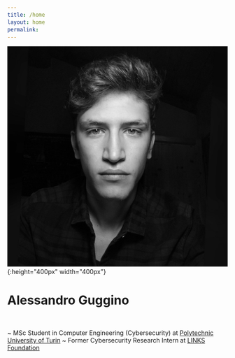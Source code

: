 ```yaml
---
title: /home
layout: home
permalink: 
---
```


![AG](/media/agbn.JPG){:height="400px" width="400px"}

# Alessandro Guggino

<br>

~ MSc Student in Computer Engineering (Cybersecurity) 
  at <a href="https://www.polito.it" target="_blank">Polytechnic University of Turin</a>
~ Former Cybersecurity Research Intern 
  at <a href="https://www.linksfoundation.com" target="_blank">LINKS Foundation</a>
